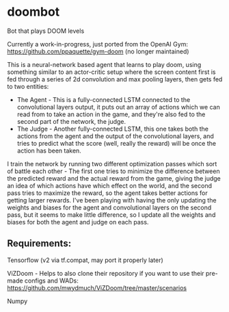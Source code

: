 # doombot
Bot that plays DOOM levels

Currently a work-in-progress, just ported from the OpenAI Gym: https://github.com/ppaquette/gym-doom (no longer maintained)

This is a neural-network based agent that learns to play doom, using something similar to an actor-critic setup where the screen content first is fed through a series of 2d convolution and max pooling layers, then gets fed to two entities:
* The Agent - This is a fully-connected LSTM connected to the convolutional layers output, it puts out an array of actions which we can read from to take an action in the game, and they're also fed to the second part of the network, the judge.
* The Judge - Another fully-connected LSTM, this one takes both the actions from the agent and the output of the convolutional layers, and tries to predict what the score (well, really the reward) will be once the action has been taken.

I train the network by running two different optimization passes which sort of battle each other - The first one tries to minimize the difference between the predicted reward and the actual reward from the game, giving the judge an idea of which actions have which effect on the world, and the second pass tries to maximize the reward, so the agent takes better actions for getting larger rewards.  I've been playing with having the only updating the weights and biases for the agent and convolutional layers on the second pass, but it seems to make little difference, so I update all the weights and biases for both the agent and judge on each pass.

Requirements:
-------------
Tensorflow (v2 via tf.compat, may port it properly later)

ViZDoom - Helps to also clone their repository if you want to use their pre-made configs and WADs: https://github.com/mwydmuch/ViZDoom/tree/master/scenarios

Numpy
